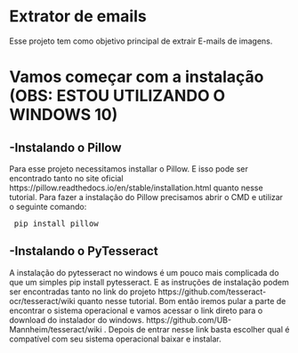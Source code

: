 # Extrator de emails #
 Esse projeto tem como objetivo principal de extrair E-mails de imagens.
# Vamos começar com a instalação (OBS: ESTOU UTILIZANDO O WINDOWS 10) #
<H2>-Instalando o Pillow</H2>
 Para esse projeto necessitamos installar o Pillow. 
 E isso pode ser encontrado tanto no site oficial https://pillow.readthedocs.io/en/stable/installation.html quanto nesse tutorial.
 Para fazer a instalação do Pillow precisamos abrir o CMD e utilizar o seguinte comando: <pre> pip install pillow </pre>

 <H2>-Instalando o PyTesseract </H2>
  A instalação do pytesseract no windows é um pouco mais complicada do que um simples pip install pytesseract.
  E as instruções de instalação podem ser encontradas tanto no link do projeto https://github.com/tesseract-ocr/tesseract/wiki quanto nesse   tutorial.
  Bom então iremos pular a parte de encontrar o sistema operacional e vamos acessar o link direto para o download do instalador do windows.
  https://github.com/UB-Mannheim/tesseract/wiki . Depois de entrar nesse link basta escolher qual é compatível com seu sistema operacional baixar e instalar.




